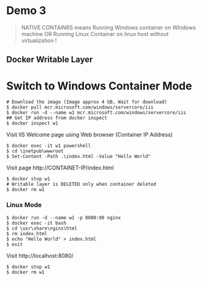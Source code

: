# Demo 3

> NATIVE CONTAINRS means Running Windows container on WIndows machine OR
  Running Linux Container on linux host without virtualization !

## Docker Writable Layer

# Switch to Windows Container Mode

```
# Download the image (Image approx 4 GB, Wait for download)
$ docker pull mcr.microsoft.com/windows/servercore/iis
$ docker run -d --name w1 mcr.microsoft.com/windows/servercore/iis
## Get IP address from docker inspect
$ docker inspect w1
```

Visit IIS Welcome page using Web browser (Container IP Address)

```
$ docker exec -it w1 powershell
$ cd \inetpub\wwwroot
$ Set-Content -Path .\index.html -Value "Hello World"
```

Visit page http://CONTAINET-IP/index.html

```
$ docker stop w1
# Writable layer is DELETED only when container deleted
$ docker rm w1
```

### Linux Mode

```
$ docker run -d --name w1 -p 8080:80 nginx
$ docker exec -it bash
$ cd \usr\share\nginx\html
$ rm index.html
$ echo "Hello World" > index.html
$ exit
```

Visit http://localhost:8080/ 

```
$ docker stop w1
$ docker rm w1
```






